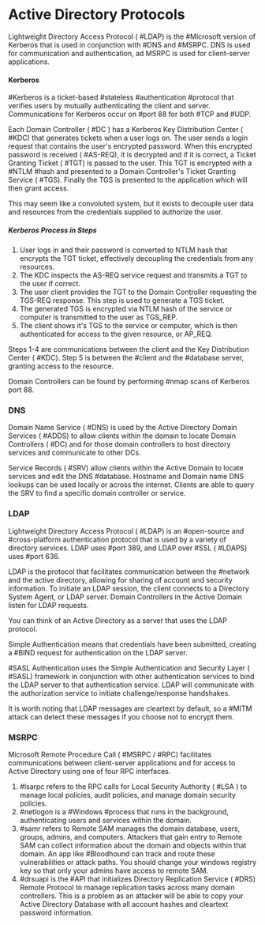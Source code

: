 # Active Directory Protocols

Lightweight Directory Access Protocol ( #LDAP) is the #Microsoft version of Kerberos that is used in conjunction with #DNS and #MSRPC. DNS is used for communication and authentication, ad MSRPC is used for client-server applications. 

#### Kerberos

#Kerberos is a ticket-based #stateless #authentication #protocol that verifies users by mutually authenticating the client and server. Communications for Kerberos occur on #port 88 for both #TCP and #UDP.

Each Domain Controller  ( #DC ) has a Kerberos Key Distribution Center ( #KDC) that generates tickets when a user logs on. The user sends a login request that contains the user's encrypted password. When this encrypted password is received ( #AS-REQ), it is decrypted and if it is correct, a Ticket Granting Ticket ( #TGT) is passed to the user. This TGT is encrypted with a #NTLM #hash and presented to a Domain Controller's Ticket Granting Service ( #TGS). Finally the TGS is presented to the application which will then grant access.

This may seem like a convoluted system, but it exists to decouple user data and resources from the credentials supplied to authorize the user.

##### Kerberos Process in Steps

1. User logs in and their password is converted to NTLM hash that encrypts the TGT ticket, effectively decoupling the credentials from any resources.
2. The KDC inspects the AS-REQ service request and transmits a TGT to the user if correct.
3. The user client provides the TGT to the Domain Controller requesting the TGS-REQ response. This step is used to generate a TGS ticket.
4. The generated TGS is encrypted via NTLM hash of the service or computer is transmitted to the user as TGS_REP.
5. The client shows it's TGS to the service or computer, which is then authenticated for access to the given resource, or AP_REQ.

Steps 1-4 are communications between the client and the Key Distribution Center ( #KDC).
Step 5 is between the #client and the #database server, granting access to the resource.

Domain Controllers can be found by performing #nmap scans of Kerberos port 88.

### DNS

Domain Name Service ( #DNS) is used by the Active Directory Domain Services ( #ADDS) to allow clients within the domain to locate Domain Controllers ( #DC) and for those domain controllers to host directory services and communicate to other DCs. 

Service Records ( #SRV) allow clients within the Active Domain to locate services and edit the DNS #database. Hostname and Domain name DNS lookups can be used locally or across the internet. Clients are able to query the SRV to find a specific domain controller or service.

### LDAP

Lightweight Directory Access Protocol ( #LDAP) is an #open-source and #cross-platform authentication protocol that is used by a variety of directory services. LDAP uses #port 389, and LDAP over #SSL ( #LDAPS) uses #port 636. 

LDAP is the protocol that facilitates communication between the #network and the active directory, allowing for sharing of account and security information. To initiate an LDAP session, the client connects to a Directory System Agent, or LDAP server. Domain Controllers in the Active Domain listen for LDAP requests.

You can think of an Active Directory as a server that uses the LDAP protocol.

Simple Authentication means that credentials have been submitted, creating a #BIND request for authentication on the LDAP server.

#SASL Authentication uses the Simple Authentication and Security Layer ( #SASL) framework in conjunction with other authentication services to bind the LDAP server to that authentication service. LDAP will communicate with the authorization service to initiate challenge/response handshakes.

It is worth noting that LDAP messages are cleartext by default, so a #MITM attack can detect these messages if you choose not to encrypt them. 

### MSRPC

Microsoft Remote Procedure Call ( #MSRPC / #RPC) facilitates communications between client-server applications and for access to Active Directory using one of four RPC interfaces.

1. #lsarpc refers to the RPC calls for Local Security Authority ( #LSA ) to manage local policies, audit policies, and manage domain security policies. 
2. #netlogon is a #Windows #process that runs in the background, authenticating users and services within the domain.
3. #samr refers to Remote SAM manages the domain database, users, groups, admins, and computers. Attackers that gain entry to Remote SAM  can collect information about the domain and objects within that domain. An app like #Bloodhound can track and route these vulnerabilities or attack paths. You should change your windows registry key so that only your admins have access to remote SAM.
4. #drsuapi is the #API that initializes Directory Replication Service ( #DRS) Remote Protocol to manage replication tasks across many domain controllers. This is a problem as an attacker will be able to copy your Active Directory Database with all account hashes and cleartext password information.